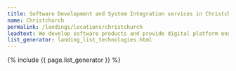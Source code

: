 ```yaml
---
title: Software Development and System Integration services in Christchurch
name: Christchurch
permalink: /landings/locations/christchurch
leadtext: We develop software products and provide digital platform engineering services in across Australia, New Zeland and Asia
list_generator: landing_list_technologies.html
---
```

{% include {{ page.list_generator }} %}